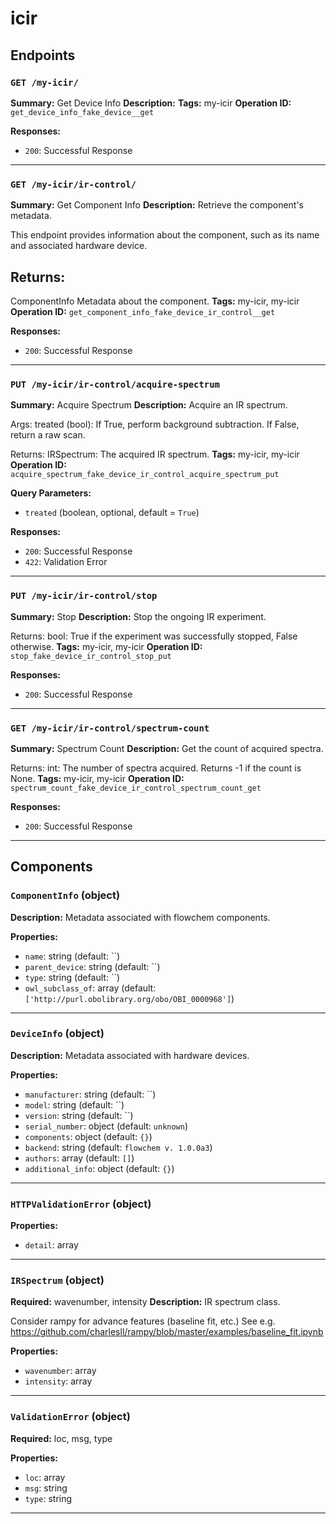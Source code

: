 # icir

## Endpoints

### `GET /my-icir/`

**Summary:** Get Device Info
**Description:** 
**Tags:** my-icir
**Operation ID:** `get_device_info_fake_device__get`

**Responses:**
- `200`: Successful Response

---

### `GET /my-icir/ir-control/`

**Summary:** Get Component Info
**Description:** Retrieve the component's metadata.

This endpoint provides information about the component, such as its name and associated hardware device.

Returns:
--------
ComponentInfo
    Metadata about the component.
**Tags:** my-icir, my-icir
**Operation ID:** `get_component_info_fake_device_ir_control__get`

**Responses:**
- `200`: Successful Response

---

### `PUT /my-icir/ir-control/acquire-spectrum`

**Summary:** Acquire Spectrum
**Description:** Acquire an IR spectrum.

Args:
    treated (bool): If True, perform background subtraction. If False, return a raw scan.

Returns:
    IRSpectrum: The acquired IR spectrum.
**Tags:** my-icir, my-icir
**Operation ID:** `acquire_spectrum_fake_device_ir_control_acquire_spectrum_put`

**Query Parameters:**
- `treated` (boolean, optional, default = `True`)

**Responses:**
- `200`: Successful Response
- `422`: Validation Error

---

### `PUT /my-icir/ir-control/stop`

**Summary:** Stop
**Description:** Stop the ongoing IR experiment.

Returns:
    bool: True if the experiment was successfully stopped, False otherwise.
**Tags:** my-icir, my-icir
**Operation ID:** `stop_fake_device_ir_control_stop_put`

**Responses:**
- `200`: Successful Response

---

### `GET /my-icir/ir-control/spectrum-count`

**Summary:** Spectrum Count
**Description:** Get the count of acquired spectra.

Returns:
    int: The number of spectra acquired. Returns -1 if the count is None.
**Tags:** my-icir, my-icir
**Operation ID:** `spectrum_count_fake_device_ir_control_spectrum_count_get`

**Responses:**
- `200`: Successful Response

---

## Components

### `ComponentInfo` (object)

**Description:** Metadata associated with flowchem components.

**Properties:**
- `name`: string (default: ``)
- `parent_device`: string (default: ``)
- `type`: string (default: ``)
- `owl_subclass_of`: array (default: `['http://purl.obolibrary.org/obo/OBI_0000968']`)

---

### `DeviceInfo` (object)

**Description:** Metadata associated with hardware devices.

**Properties:**
- `manufacturer`: string (default: ``)
- `model`: string (default: ``)
- `version`: string (default: ``)
- `serial_number`: object (default: `unknown`)
- `components`: object (default: `{}`)
- `backend`: string (default: `flowchem v. 1.0.0a3`)
- `authors`: array (default: `[]`)
- `additional_info`: object (default: `{}`)

---

### `HTTPValidationError` (object)


**Properties:**
- `detail`: array

---

### `IRSpectrum` (object)

**Required:** wavenumber, intensity
**Description:** IR spectrum class.

Consider rampy for advance features (baseline fit, etc.)
See e.g. https://github.com/charlesll/rampy/blob/master/examples/baseline_fit.ipynb

**Properties:**
- `wavenumber`: array
- `intensity`: array

---

### `ValidationError` (object)

**Required:** loc, msg, type

**Properties:**
- `loc`: array
- `msg`: string
- `type`: string

---
